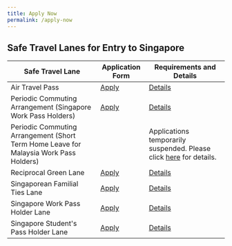 ```yaml
---
title: Apply Now
permalink: /apply-now
---
```


## Safe Travel Lanes for Entry to Singapore

|Safe Travel Lane | Application Form| Requirements and Details |
| ------------- |-------------------| -----------------------------|
|Air Travel Pass| [Apply](https://go.gov.sg/atpsg) | [Details](/atp/overview)  |
|Periodic Commuting Arrangement (Singapore Work Pass Holders)| [Apply](https://eservices.ica.gov.sg/STO) |  [Details](/pca/requirements-and-process)|
|Periodic Commuting Arrangement (Short Term Home Leave for Malaysia Work Pass Holders)|  | Applications temporarily suspended. Please click [here](/pca/scpr-requirement-and-process) for details.|
|Reciprocal Green Lane | [Apply](https://eservices.ica.gov.sg/STO) | [Details](/rgl/overview) |   
|Singaporean Familial Ties Lane| [Apply](https://form.gov.sg/#!/5e3648e9405c180011dc5f9c)| [Details](/scpr-familial-ties-lane/requirements-and-process) |  
|Singapore Work Pass Holder Lane| [Apply](https://www.mom.gov.sg/covid-19/requirements-to-bring-pass-holders-into-singapore) | [Details](/wphl/requirements-and-process)|
|Singapore Student's Pass Holder Lane| [Apply](https://form.gov.sg/#!/5e3648e9405c180011dc5f9c) | [Details](/stpl/requirements-and-process) |





